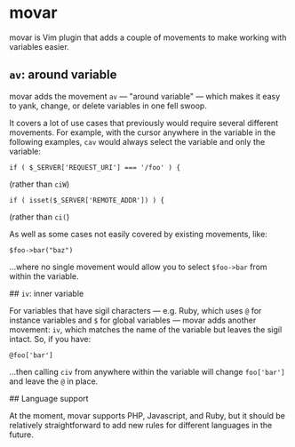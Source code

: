 # movar

movar is Vim plugin that adds a couple of movements to make working with
variables easier.

## `av`: around variable

movar adds the movement `av` — "around variable" — which makes it easy
to yank, change, or delete variables in one fell swoop.

It covers a lot of use cases that previously would require several
different movements. For example, with the cursor anywhere in the
variable in the following examples, `cav` would always select the
variable and only the variable:

	if ( $_SERVER['REQUEST_URI'] === '/foo' ) {

(rather than `ciW`)

	if ( isset($_SERVER['REMOTE_ADDR']) ) {

(rather than `ci(`)

As well as some cases not easily covered by existing movements, like:

	$foo->bar("baz")

...where no single movement would allow you to select `$foo->bar` from
within the variable.

## `iv`: inner variable

For variables that have sigil characters — e.g. Ruby, which uses `@` for
instance variables and `$` for global variables — movar adds another
movement: `iv`, which matches the name of the variable but leaves the
sigil intact. So, if you have:

	@foo['bar']

…then calling `civ` from anywhere within the variable will change
`foo['bar']` and leave the `@` in place.

## Language support

At the moment, movar supports PHP, Javascript, and Ruby, but it should
be relatively straightforward to add new rules for different languages
in the future.

